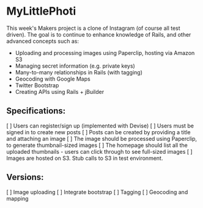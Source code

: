 MyLittlePhoti
==============

This week's Makers project is a clone of Instagram (of course all test driven). The goal is to continue to enhance knowledge of Rails, and other advanced concepts such as:

- Uploading and processing images using Paperclip, hosting via Amazon S3
- Managing secret information (e.g. private keys)
- Many-to-many relationships in Rails (with tagging)
- Geocoding with Google Maps
- Twitter Bootstrap
- Creating APIs using Rails + jBuilder

Specifications:
---------------
[ ] Users can register/sign up (implemented with Devise)
[ ] Users must be signed in to create new posts
[ ] Posts can be created by providing a title and attaching an image
[ ] The image should be processed using Paperclip, to generate thumbnail-sized images
[ ] The homepage should list all the uploaded thumbnails - users can click through to see full-sized images
[ ] Images are hosted on S3. Stub calls to S3 in test environment.

Versions:
---------
[ ] Image uploading
[ ] Integrate bootstrap
[ ] Tagging
[ ] Geocoding and mapping
